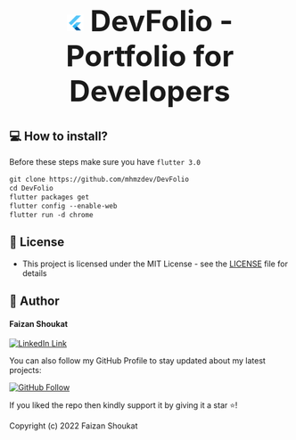 <h1 align="center" style="font-size: 52px;" ><img height=30 src="https://raw.githubusercontent.com/github/explore/80688e429a7d4ef2fca1e82350fe8e3517d3494d/topics/flutter/flutter.png"> DevFolio - Portfolio for Developers</h1>

[comment]: <> (Designed live portfolio using Flutter 2.0. Available for **Android** and **Web**. )

[comment]: <> (<img src="https://user-images.githubusercontent.com/43790152/112185787-5ce1a300-8c22-11eb-80af-271f674f8f24.png">)

[comment]: <> (<div align="center">)

[comment]: <> ([![Open Source Love svg1]&#40;https://badges.frapsoft.com/os/v1/open-source.svg?v=103&#41;]&#40;#&#41;)

[comment]: <> ([![GitHub Forks]&#40;https://img.shields.io/github/forks/saadhaxxan/Car_Game_Python_Pygame.svg?style=social&label=Fork&maxAge=2592000&#41;]&#40;https://github.com/m-hamzashakeel/DevFolio/fork&#41;)

[comment]: <> ([![GitHub Issues]&#40;https://img.shields.io/github/issues/saadhaxxan/Car_Game_Python_Pygame.svg?style=flat&label=Issues&maxAge=2592000&#41;]&#40;https://github.com/m-hamzashakeel/DevFolio/issues&#41;)

[comment]: <> ([![contributions welcome]&#40;https://img.shields.io/badge/contributions-welcome-brightgreen.svg?style=flat&label=Contributions&colorA=red&colorB=black	&#41;]&#40;#&#41;)

[comment]: <> (</div>)

## 💻 How to install?
Before these steps make sure you have `flutter 3.0`

```
git clone https://github.com/mhmzdev/DevFolio
cd DevFolio
flutter packages get
flutter config --enable-web
flutter run -d chrome
```

[comment]: <> (## 🔗 Useful links)

[comment]: <> (🌐 Web App: http://mhmzdev.github.io/folio)

[comment]: <> (📱 Android App: https://drive.google.com/drive/folders/1qEjMnDPrWOHVOKnKVM3Vbl0RpDE2C9L9?usp=sharing)

[comment]: <> (📙 Article: https://mhamzadev.medium.com/folio-responsive-portfolio-using-flutter-2-0-86ae3e6cce4f)

[comment]: <> (## 👀 Looks)

[comment]: <> (<img src="https://user-images.githubusercontent.com/43790152/111952323-c8365280-8b06-11eb-9c65-747b5001340a.PNG"> <img src="https://user-images.githubusercontent.com/43790152/112266079-5a6c6100-8c95-11eb-9b68-2121e37b0851.gif"> <img src="https://user-images.githubusercontent.com/43790152/112265455-57bd3c00-8c94-11eb-870a-13c9157b7e1b.gif"> <img src="https://user-images.githubusercontent.com/43790152/112266085-5ccebb00-8c95-11eb-9a06-67810e894471.gif">)


## 🔑 License
- This project is licensed under the MIT License - see the [LICENSE](LICENSE.md) file for details

## 🧑 Author

#### Faizan Shoukat
[![LinkedIn Link](https://img.shields.io/badge/Connect-Hamza-blue.svg?logo=linkedin&longCache=true&style=social&label=Connect
)](https://www.linkedin.com/in/faizan-shoukat-7a104415b/)

You can also follow my GitHub Profile to stay updated about my latest projects:

[![GitHub Follow](https://img.shields.io/badge/Connect-Hamza-blue.svg?logo=Github&longCache=true&style=social&label=Follow)](https://github.com/faizanShoukat55)

If you liked the repo then kindly support it by giving it a star ⭐!

Copyright (c) 2022 Faizan Shoukat
